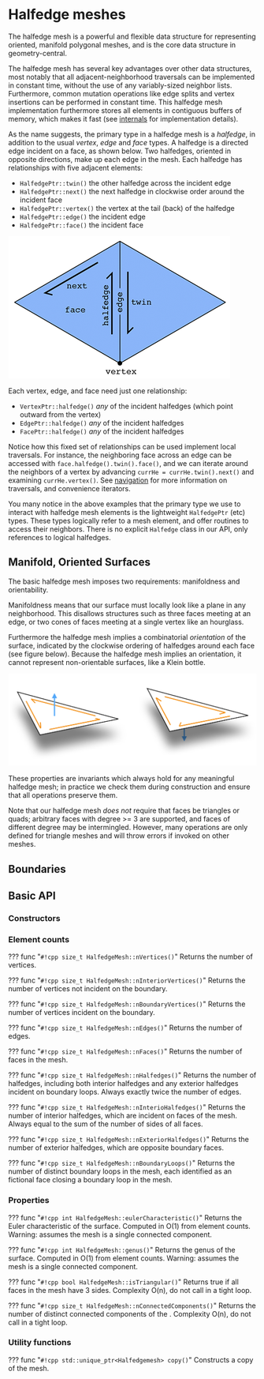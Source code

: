 # Halfedge meshes

The halfedge mesh is a powerful and flexible data structure for representing oriented, manifold polygonal meshes, and is the core data structure in geometry-central.

The halfedge mesh has several key advantages over other data structures, most notably that all adjacent-neighborhood traversals can be implemented in constant time, without the use of any variably-sized neighbor lists. Furthermore, common mutation operations like edge splits and vertex insertions can be performed in constant time.  This halfedge mesh implementation furthermore stores all elements in contiguous buffers of memory, which makes it fast (see [internals](internals.md) for implementation details).

As the name suggests, the primary type in a halfedge mesh is a _halfedge_, in addition to the usual _vertex_, _edge_ and _face_ types. A halfedge is a directed edge incident on a face, as shown below. Two halfedges, oriented in opposite directions, make up each edge in the mesh. Each halfedge has relationships with five adjacent elements: 

- `HalfedgePtr::twin()` the other halfedge across the incident edge
- `HalfedgePtr::next()` the next halfedge in clockwise order around the incident face
- `HalfedgePtr::vertex()` the vertex at the tail (back) of the halfedge
- `HalfedgePtr::edge()` the incident edge
- `HalfedgePtr::face()` the incident face

![halfedge pointers](../media/halfedge_pointers.png)

Each vertex, edge, and face need just one relationship:

- `VertexPtr::halfedge()` _any_ of the incident halfedges (which point outward from the vertex)
- `EdgePtr::halfedge()` _any_ of the incident halfedges
- `FacePtr::halfedge()` _any_ of the incident halfedges

Notice how this fixed set of relationships can be used implement local traversals. For instance, the neighboring face across an edge can be accessed with `face.halfedge().twin().face()`, and we can iterate around the neighbors of a vertex by advancing `currHe = currHe.twin().next()` and examining `currHe.vertex()`. See [navigation](navigation.md) for more information on traversals, and convenience iterators.

You many notice in the above examples that the primary type we use to interact with halfedge mesh elements is the lightweight `HalfedgePtr` (etc) types. These types logically refer to a mesh element, and offer routines to access their neighbors. There is no explicit `Halfedge` class in our API, only references to logical halfedges.

## Manifold, Oriented Surfaces

The basic halfedge mesh imposes two requirements: manifoldness and orientability. 

Manifoldness means that our surface must locally look like a plane in any neighborhood. This disallows structures such as three faces meeting at an edge, or two cones of faces meeting at a single vertex like an hourglass. 

Furthermore the halfedge mesh implies a combinatorial _orientation_ of the surface, indicated by the clockwise ordering of halfedges around each face (see figure below). Because the halfedge mesh implies an orientation, it cannot represent non-orientable surfaces, like a Klein bottle.

![halfedge orientation](../media/halfedge_orientation.png)

These properties are invariants which always hold for any meaningful halfedge mesh; in practice we check them during construction and ensure that all operations preserve them.

Note that our halfedge mesh _does not_ require that faces be triangles or quads; arbitrary faces with degree >= 3 are supported, and faces of different degree may be intermingled. However, many operations are only defined for triangle meshes and will throw errors if invoked on other meshes.

## Boundaries



## Basic API


### Constructors

### Element counts

??? func "`#!cpp size_t HalfedgeMesh::nVertices()`"
    Returns the number of vertices. 

??? func "`#!cpp size_t HalfedgeMesh::nInteriorVertices()`"
    Returns the number of vertices not incident on the boundary.

??? func "`#!cpp size_t HalfedgeMesh::nBoundaryVertices()`"
    Returns the number of vertices incident on the boundary.

??? func "`#!cpp size_t HalfedgeMesh::nEdges()`"
    Returns the number of edges. 

??? func "`#!cpp size_t HalfedgeMesh::nFaces()`"
    Returns the number of faces in the mesh.

??? func "`#!cpp size_t HalfedgeMesh::nHalfedges()`"
    Returns the number of halfedges, including both interior halfedges and any exterior halfedges incident on boundary loops. Always exactly twice the number of edges.

??? func "`#!cpp size_t HalfedgeMesh::nInterioHalfedges()`"
    Returns the number of interior halfedges, which are incident on faces of the mesh. Always equal to the sum of the number of sides of all faces.

??? func "`#!cpp size_t HalfedgeMesh::nExteriorHalfedges()`"
    Returns the number of exterior halfedges, which are opposite boundary faces. 

??? func "`#!cpp size_t HalfedgeMesh::nBoundaryLoops()`"
    Returns the number of distinct boundary loops in the mesh, each identified as an fictional face closing a boundary loop in the mesh.


### Properties

??? func "`#!cpp int HalfedgeMesh::eulerCharacteristic()`"
    Returns the Euler characteristic of the surface. Computed in O(1) from element counts. Warning: assumes the mesh is a single connected component.

??? func "`#!cpp int HalfedgeMesh::genus()`"
    Returns the genus of the surface. Computed in O(1) from element counts. Warning: assumes the mesh is a single connected component.

??? func "`#!cpp bool HalfedgeMesh::isTriangular()`"
    Returns true if all faces in the mesh have 3 sides. Complexity O(n), do not call in a tight loop.

??? func "`#!cpp size_t HalfedgeMesh::nConnectedComponents()`"
    Returns the number of distinct connected components of the . Complexity O(n), do not call in a tight loop.


### Utility functions   

??? func "`#!cpp std::unique_ptr<Halfedgemesh> copy()`"
    Constructs a copy of the mesh.


